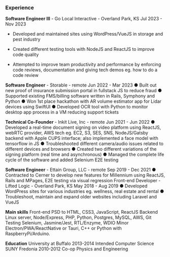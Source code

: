 ### Experience

**Software Engineer III** - Go Local Interactive - Overland Park, KS Jul 2023 - Nov 2023

* Developed and maintained sites using WordPress/VueJS in storage and pest industry

* Created different testing tools with NodeJS and ReactJS to improve code quality

* Attempted to improve team productivity and performance by enforcing code reviews, documentation and giving tech demos eg. how to do a code review

**Software Engineer** - Storable - remote Jun 2022 - Mar 2023
● Built out new proof of insurance submission portal in fullstack JS to reduce fraud
● Supported existing FMS/billing software written in Rails, Symphony and Python
● Won 1st place hackathon with AR volume estimator app for Lidar devices using SwiftUI
● Developed OCR tool with Python to monitor desktop app process in a VM reducing
support tickets

**Technical Co-Founder** - Inkit Live, Inc - remote Jun 2021 - Jun 2022
● Developed a real-time document signing on video platform using ReactJS, webRTC
provider, AWS tech eg. EC2, S3, SES, SNS, NodeJS/Gatsby backend with Apple CUPS
interface; also implemented a face model with tensorflow in JS
● Troubleshooted different camera/audio issues related to different devices and browsers
● Created two different variations of the signing platform (real time and asynchronous)
● Managed the complete life cycle of the software and added Selenium E2E testing

**Software Engineer** - Ettain Group, LLC - remote Sep 2019 - Dec 2021
● Contracted to Cerner to develop new features for Millennium using ReactJS, Rails and
MPages, E2E testing via visual regression
Front-end Developer - Lifted Logic - Overland Park, KS May 2018 - Aug 2019
● Developed WordPress sites for various industries eg. wellness, real estate and rental
● Troubleshoot, maintain and expand older websites including Laravel and VueJS

**Main skills**
Front-end PSD to HTML, CSS3, JavaScript, ReactJS
Backend Linux server, Node/Express, PHP, Python, Postgres, MySQL, AWS, Git
Testing Selenium, Jasmine/Jest, RTL/Enzyme, WDIO
Minor Electron/PWA/ReactNative or Tauri, C++ or Python with RaspberryPi/Arduino.

**Education**
University at Buffalo 2013-2014 Intended Computer Science
SUNY Fredonia 2010-2012 Co-op Physics and Engineering